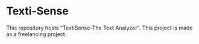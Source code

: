 # Texti-Sense
This repository hosts "TextiSense-The Text Analyzer". This project is made as a freelancing project.
